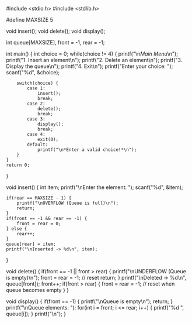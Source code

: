 #include <stdio.h>
#include <stdlib.h>

#define MAXSIZE 5

void insert();
void delete();
void display();

int queue[MAXSIZE], front = -1, rear = -1;

int main() {
    int choice = 0;
    while(choice != 4) {
        printf("\n*Main Menu*\n");
        printf("1. Insert an element\n");
        printf("2. Delete an element\n");
        printf("3. Display the queue\n");
        printf("4. Exit\n");
        printf("Enter your choice: ");
        scanf("%d", &choice);

        switch(choice) {
            case 1:
                insert();
                break;
            case 2:
                delete();
                break;
            case 3:
                display();
                break;
            case 4:
                exit(0);
            default:
                printf("\n*Enter a valid choice!*\n");
        }
    }
    return 0;
}

void insert() {
    int item;
    printf("\nEnter the element: ");
    scanf("%d", &item);

    if(rear == MAXSIZE - 1) {
        printf("\nOVERFLOW (Queue is full)\n");
        return;
    }
    if(front == -1 && rear == -1) {
        front = rear = 0;
    } else {
        rear++;
    }
    queue[rear] = item;
    printf("\nInserted -> %d\n", item);
}

void delete() {
    if(front == -1 || front > rear) {
        printf("\nUNDERFLOW (Queue is empty)\n");
        front = rear = -1;  // reset
        return;
    }
    printf("\nDeleted -> %d\n", queue[front]);
    front++;
    if(front > rear) {
        front = rear = -1;  // reset when queue becomes empty
    }
}

void display() {
    if(front == -1) {
        printf("\nQueue is empty\n");
        return;
    }
    printf("\nQueue elements: ");
    for(int i = front; i <= rear; i++) {
        printf("%d ", queue[i]);
    }
    printf("\n");
}
